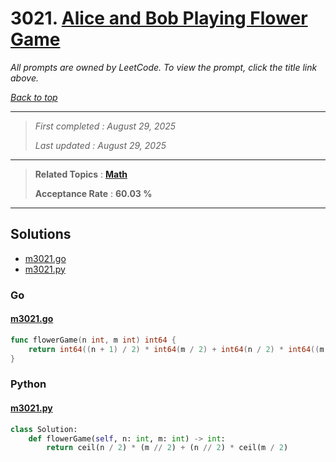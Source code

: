 # 3021. [Alice and Bob Playing Flower Game](<https://leetcode.com/problems/alice-and-bob-playing-flower-game>)

*All prompts are owned by LeetCode. To view the prompt, click the title link above.*

*[Back to top](<../README.md>)*

------

> *First completed : August 29, 2025*
>
> *Last updated : August 29, 2025*

------

> **Related Topics** : **[Math](<by_topic/Math.md>)**
>
> **Acceptance Rate** : **60.03 %**

------

## Solutions

- [m3021.go](<../my-submissions/m3021.go>)
- [m3021.py](<../my-submissions/m3021.py>)
### Go
#### [m3021.go](<../my-submissions/m3021.go>)
```Go
func flowerGame(n int, m int) int64 {
    return int64((n + 1) / 2) * int64(m / 2) + int64(n / 2) * int64((m + 1) / 2)
}
```

### Python
#### [m3021.py](<../my-submissions/m3021.py>)
```Python
class Solution:
    def flowerGame(self, n: int, m: int) -> int:
        return ceil(n / 2) * (m // 2) + (n // 2) * ceil(m / 2)
```

